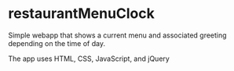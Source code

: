 # restaurantMenuClock
Simple webapp that shows a current menu and associated greeting depending on the time of day.  

The app uses HTML, CSS, JavaScript, and jQuery
